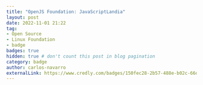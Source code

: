 ```yaml
---
title: "OpenJS Foundation: JavaScriptLandia"
layout: post
date: 2022-11-01 21:22
tag:
- Open Source
- Linux Foundation
- badge
badges: true
hidden: true # don't count this post in blog pagination
category: badge
author: carlos-navarro
externalLink: https://www.credly.com/badges/150fec28-2b57-488e-b02c-66d62b4a1fc8
---
```

